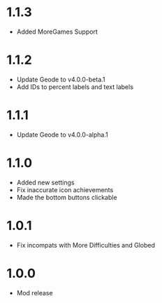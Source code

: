# 1.1.3
- Added MoreGames Support
# 1.1.2 
- Update Geode to v4.0.0-beta.1
- Add IDs to percent labels and text labels
# 1.1.1
- Update Geode to v4.0.0-alpha.1
# 1.1.0
- Added new settings
- Fix inaccurate icon achievements
- Made the bottom buttons clickable
# 1.0.1 
- Fix incompats with More Difficulties and Globed
# 1.0.0
- Mod release
